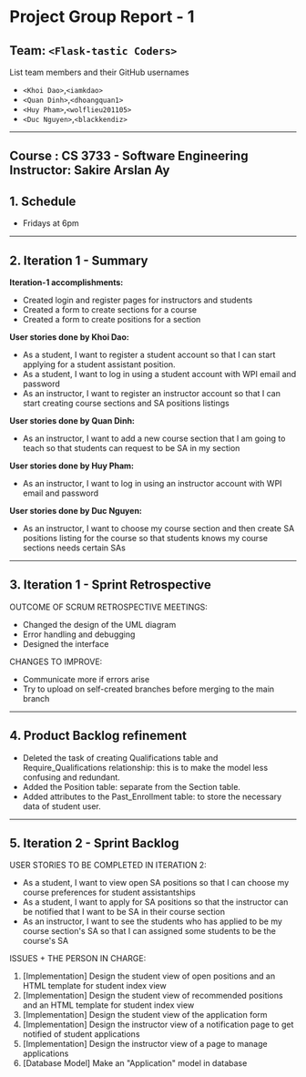 # Project Group Report - 1
## Team: `<Flask-tastic Coders>`
List team members and their GitHub usernames
* `<Khoi Dao>`,`<iamkdao>`
* `<Quan Dinh>`,`<dhoangquan1>`
* `<Huy Pham>`,`<wolflieu201105>`
* `<Duc Nguyen>`,`<blackkendiz>`
---
**Course** : CS 3733 - Software Engineering
**Instructor**: Sakire Arslan Ay
----
## 1. Schedule
* Fridays at 6pm
----
## 2. Iteration 1 - Summary

**Iteration-1 accomplishments:**

* Created login and register pages for instructors and students
* Created a form to create sections for a course
* Created a form to create positions for a section

**User stories done by Khoi Dao:**

* As a student, I want to register a student account so that I can start applying for a student assistant position.
* As a student, I want to log in using a student account with WPI email and password
* As an instructor, I want to register an instructor account so that I can start creating course sections and SA positions listings

**User stories done by Quan Dinh:**

* As an instructor, I want to add a new course section that I am going to teach so that students can request to be SA in my section

**User stories done by Huy Pham:**

* As an instructor, I want to log in using an instructor account with WPI email and password

**User stories done by Duc Nguyen:**

* As an instructor, I want to choose my course section and then create SA positions listing for the course so that students knows my course sections needs certain SAs

----
## 3. Iteration 1 - Sprint Retrospective

OUTCOME OF SCRUM RETROSPECTIVE MEETINGS:
* Changed the design of the UML diagram
* Error handling and debugging
* Designed the interface

CHANGES TO IMPROVE:
* Communicate more if errors arise
* Try to upload on self-created branches before merging to the main branch
----
## 4. Product Backlog refinement

* Deleted the task of creating Qualifications table and Require_Qualifications relationship: this is to make the model less confusing and redundant.
* Added the Position table: separate from the Section table.
* Added attributes to the Past_Enrollment table: to store the necessary data of student user.

----
## 5. Iteration 2 - Sprint Backlog

USER STORIES TO BE COMPLETED IN ITERATION 2:
* As a student, I want to view open SA positions so that I can choose my course preferences for student assistantships
* As a student, I want to apply for SA positions so that the instructor can be notified that I want to be SA in their course section
* As an instructor, I want to see the students who has applied to be my course section's SA so that I can assigned some students to be the course's SA

ISSUES + THE PERSON IN CHARGE:

1. [Implementation] Design the student view of open positions and an HTML template for student index view
2. [Implementation] Design the student view of recommended positions and an HTML template for student index view
3. [Implementation] Design the student view of the application form
4. [Implementation] Design the instructor view of a notification page to get notified of student applications
5. [Implementation] Design the instructor view of a page to manage applications
6. [Database Model] Make an "Application" model in database
